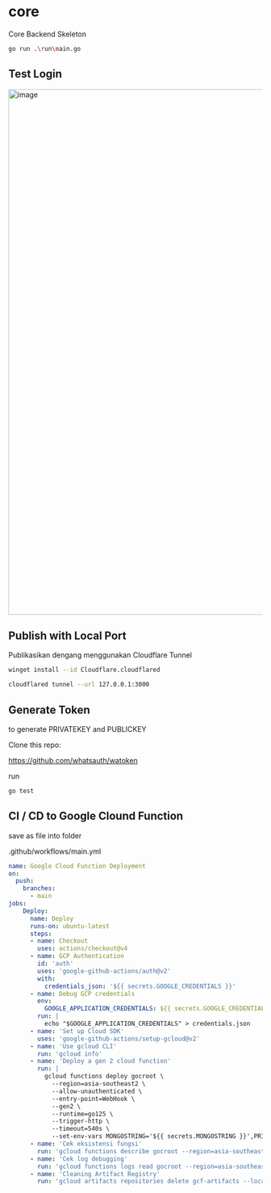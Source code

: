 # core
Core Backend Skeleton


```sh
go run .\run\main.go
```

## Test Login

<img width="1920" height="1041" alt="image" src="https://github.com/user-attachments/assets/8b41b088-e9cf-4340-b4e6-fb5a79aa82d9" />


## Publish with Local Port

Publikasikan dengang menggunakan Cloudflare Tunnel

```sh
winget install --id Cloudflare.cloudflared
```

```sh
cloudflared tunnel --url 127.0.0.1:3000
```

## Generate Token

to generate PRIVATEKEY and PUBLICKEY

Clone this repo:

https://github.com/whatsauth/watoken

run 
```sh
go test
```

## CI / CD to Google Clound Function

save as file into folder

.github/workflows/main.yml

```yml
name: Google Cloud Function Deployment
on:
  push:
    branches:
      - main
jobs:
    Deploy:
      name: Deploy
      runs-on: ubuntu-latest
      steps:
      - name: Checkout
        uses: actions/checkout@v4
      - name: GCP Authentication
        id: 'auth'
        uses: 'google-github-actions/auth@v2'
        with:
          credentials_json: '${{ secrets.GOOGLE_CREDENTIALS }}'
      - name: Debug GCP credentials
        env:
          GOOGLE_APPLICATION_CREDENTIALS: ${{ secrets.GOOGLE_CREDENTIALS }}
        run: |
          echo "$GOOGLE_APPLICATION_CREDENTIALS" > credentials.json
      - name: 'Set up Cloud SDK'
        uses: 'google-github-actions/setup-gcloud@v2'
      - name: 'Use gcloud CLI'
        run: 'gcloud info'
      - name: 'Deploy a gen 2 cloud function'
        run: |
          gcloud functions deploy gocroot \
            --region=asia-southeast2 \
            --allow-unauthenticated \
            --entry-point=WebHook \
            --gen2 \
            --runtime=go125 \
            --trigger-http \
            --timeout=540s \
            --set-env-vars MONGOSTRING='${{ secrets.MONGOSTRING }}',PRIVATEKEY='${{ secrets.PRIVATEKEY }}',PUBLICKEY='${{ secrets.PUBLICKEY }}'
      - name: 'Cek eksistensi fungsi'
        run: 'gcloud functions describe gocroot --region=asia-southeast2'
      - name: 'Cek log debugging'
        run: 'gcloud functions logs read gocroot --region=asia-southeast2'
      - name: 'Cleaning Artifact Registry'
        run: 'gcloud artifacts repositories delete gcf-artifacts --location=asia-southeast2 --quiet'
```